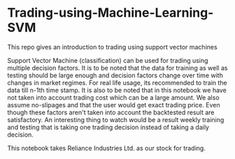 # Trading-using-Machine-Learning-SVM
This repo gives an introduction to trading using support vector machines

Support Vector Machine (classification) can be used for trading using multiple decision factors. It is to be noted that the data for training as well as testing should be large enough and decision factors change over time with changes in market regimes. For real life usage, its recommended to train the data till n-1th time stamp. It is also to be noted that in this notebook we have not taken into account trading cost which can be a large amount. We also assume no-slipages and that the user would get exact trading price. Even though these factors aren't taken into account the backtested result are satisfactory. An interesting thing to watch would be a result weekly training and testing that is taking one trading decision instead of taking a daily decision.

This notebook takes Reliance Industries Ltd. as our stock for trading.

